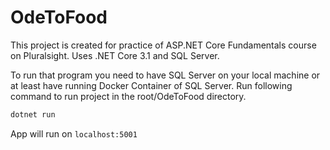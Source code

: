 # OdeToFood

This project is created for practice of ASP.NET Core Fundamentals course on Pluralsight. Uses .NET Core 3.1 and SQL Server.

To run that program you need to have SQL Server on your local machine or at least have running Docker Container of SQL Server. 
Run following command to run project in the root/OdeToFood directory.
```bash
dotnet run
```
App will run on `localhost:5001`
